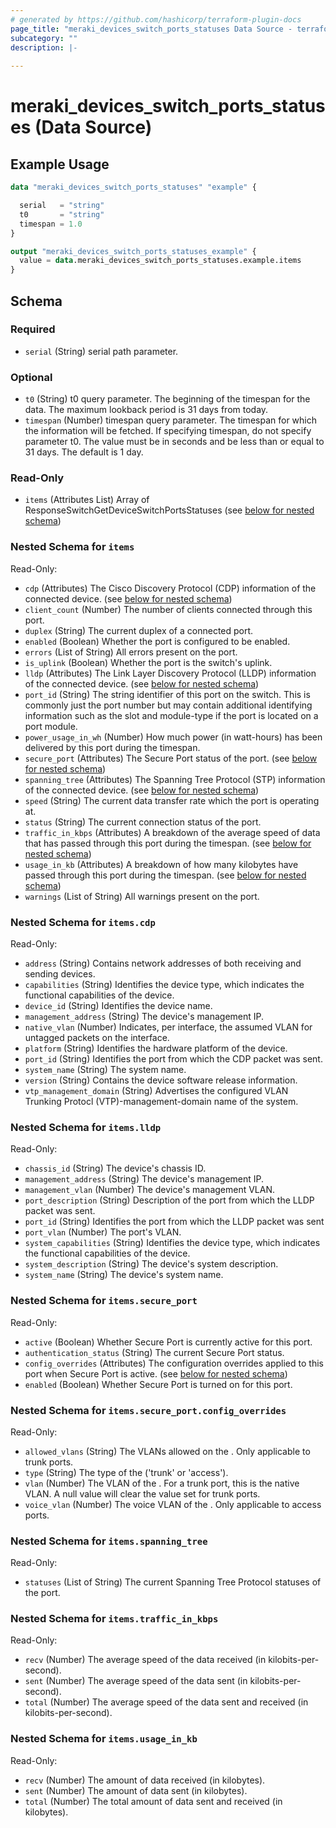 ```yaml
---
# generated by https://github.com/hashicorp/terraform-plugin-docs
page_title: "meraki_devices_switch_ports_statuses Data Source - terraform-provider-meraki"
subcategory: ""
description: |-
  
---
```


# meraki_devices_switch_ports_statuses (Data Source)



## Example Usage

```terraform
data "meraki_devices_switch_ports_statuses" "example" {

  serial   = "string"
  t0       = "string"
  timespan = 1.0
}

output "meraki_devices_switch_ports_statuses_example" {
  value = data.meraki_devices_switch_ports_statuses.example.items
}
```

<!-- schema generated by tfplugindocs -->
## Schema

### Required

- `serial` (String) serial path parameter.

### Optional

- `t0` (String) t0 query parameter. The beginning of the timespan for the data. The maximum lookback period is 31 days from today.
- `timespan` (Number) timespan query parameter. The timespan for which the information will be fetched. If specifying timespan, do not specify parameter t0. The value must be in seconds and be less than or equal to 31 days. The default is 1 day.

### Read-Only

- `items` (Attributes List) Array of ResponseSwitchGetDeviceSwitchPortsStatuses (see [below for nested schema](#nestedatt--items))

<a id="nestedatt--items"></a>
### Nested Schema for `items`

Read-Only:

- `cdp` (Attributes) The Cisco Discovery Protocol (CDP) information of the connected device. (see [below for nested schema](#nestedatt--items--cdp))
- `client_count` (Number) The number of clients connected through this port.
- `duplex` (String) The current duplex of a connected port.
- `enabled` (Boolean) Whether the port is configured to be enabled.
- `errors` (List of String) All errors present on the port.
- `is_uplink` (Boolean) Whether the port is the switch's uplink.
- `lldp` (Attributes) The Link Layer Discovery Protocol (LLDP) information of the connected device. (see [below for nested schema](#nestedatt--items--lldp))
- `port_id` (String) The string identifier of this port on the switch. This is commonly just the port number but may contain additional identifying information such as the slot and module-type if the port is located on a port module.
- `power_usage_in_wh` (Number) How much power (in watt-hours) has been delivered by this port during the timespan.
- `secure_port` (Attributes) The Secure Port status of the port. (see [below for nested schema](#nestedatt--items--secure_port))
- `spanning_tree` (Attributes) The Spanning Tree Protocol (STP) information of the connected device. (see [below for nested schema](#nestedatt--items--spanning_tree))
- `speed` (String) The current data transfer rate which the port is operating at.
- `status` (String) The current connection status of the port.
- `traffic_in_kbps` (Attributes) A breakdown of the average speed of data that has passed through this port during the timespan. (see [below for nested schema](#nestedatt--items--traffic_in_kbps))
- `usage_in_kb` (Attributes) A breakdown of how many kilobytes have passed through this port during the timespan. (see [below for nested schema](#nestedatt--items--usage_in_kb))
- `warnings` (List of String) All warnings present on the port.

<a id="nestedatt--items--cdp"></a>
### Nested Schema for `items.cdp`

Read-Only:

- `address` (String) Contains network addresses of both receiving and sending devices.
- `capabilities` (String) Identifies the device type, which indicates the functional capabilities of the device.
- `device_id` (String) Identifies the device name.
- `management_address` (String) The device's management IP.
- `native_vlan` (Number) Indicates, per interface, the assumed VLAN for untagged packets on the interface.
- `platform` (String) Identifies the hardware platform of the device.
- `port_id` (String) Identifies the port from which the CDP packet was sent.
- `system_name` (String) The system name.
- `version` (String) Contains the device software release information.
- `vtp_management_domain` (String) Advertises the configured VLAN Trunking Protocl (VTP)-management-domain name of the system.


<a id="nestedatt--items--lldp"></a>
### Nested Schema for `items.lldp`

Read-Only:

- `chassis_id` (String) The device's chassis ID.
- `management_address` (String) The device's management IP.
- `management_vlan` (Number) The device's management VLAN.
- `port_description` (String) Description of the port from which the LLDP packet was sent.
- `port_id` (String) Identifies the port from which the LLDP packet was sent
- `port_vlan` (Number) The port's VLAN.
- `system_capabilities` (String) Identifies the device type, which indicates the functional capabilities of the device.
- `system_description` (String) The device's system description.
- `system_name` (String) The device's system name.


<a id="nestedatt--items--secure_port"></a>
### Nested Schema for `items.secure_port`

Read-Only:

- `active` (Boolean) Whether Secure Port is currently active for this port.
- `authentication_status` (String) The current Secure Port status.
- `config_overrides` (Attributes) The configuration overrides applied to this port when Secure Port is active. (see [below for nested schema](#nestedatt--items--secure_port--config_overrides))
- `enabled` (Boolean) Whether Secure Port is turned on for this port.

<a id="nestedatt--items--secure_port--config_overrides"></a>
### Nested Schema for `items.secure_port.config_overrides`

Read-Only:

- `allowed_vlans` (String) The VLANs allowed on the . Only applicable to trunk ports.
- `type` (String) The type of the  ('trunk' or 'access').
- `vlan` (Number) The VLAN of the . For a trunk port, this is the native VLAN. A null value will clear the value set for trunk ports.
- `voice_vlan` (Number) The voice VLAN of the . Only applicable to access ports.



<a id="nestedatt--items--spanning_tree"></a>
### Nested Schema for `items.spanning_tree`

Read-Only:

- `statuses` (List of String) The current Spanning Tree Protocol statuses of the port.


<a id="nestedatt--items--traffic_in_kbps"></a>
### Nested Schema for `items.traffic_in_kbps`

Read-Only:

- `recv` (Number) The average speed of the data received (in kilobits-per-second).
- `sent` (Number) The average speed of the data sent (in kilobits-per-second).
- `total` (Number) The average speed of the data sent and received (in kilobits-per-second).


<a id="nestedatt--items--usage_in_kb"></a>
### Nested Schema for `items.usage_in_kb`

Read-Only:

- `recv` (Number) The amount of data received (in kilobytes).
- `sent` (Number) The amount of data sent (in kilobytes).
- `total` (Number) The total amount of data sent and received (in kilobytes).
